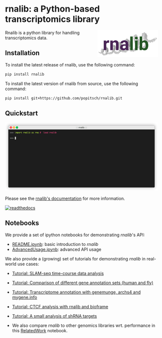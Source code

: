 # rnalib: a Python-based transcriptomics library
[<img alt="rnalib" src="docs/_static/rnalib_logo.png" align="right" width="200"/>](https://rnalib.readthedocs.io/en/latest/)


Rnalib is a python library for handling transcriptomics data.

## Installation

To install the latest release of rnalib, use the following command:

```bash
pip install rnalib
```

To install the latest version of rnalib from source, use the following command:

```bash
pip install git+https://github.com/popitsch/rnalib.git
```

## Quickstart
![API demo](docs/_static/screencasts/introduction.gif)

Please see the [rnalib's documentation](https://rnalib.readthedocs.io/en/latest/) for more information.

[<img alt="readthedocs" src="https://about.readthedocs.com/theme/img/logo-wordmark-dark.svg" width="300"/>](https://rnalib.readthedocs.io/en/latest/)

## Notebooks

We provide a set of ipython notebooks for demonstrating *rnalib*'s API:
* [README.ipynb](notebooks/README.ipynb): basic introduction to *rnalib*
* [AdvancedUsage.ipynb](notebooks/AdvancedUsage.ipynb): advanced API usage

We also provide a (growing) set of tutorials for demonstrating *rnalib* in real-world use cases:
* [Tutorial: SLAM-seq time-course data analysis](notebooks/Tutorial_SLAM-seq.ipynb)
* [Tutorial: Comparison of different gene annotation sets (human and fly)](notebooks/Tutorial_compare_annotation_sets.ipynb)
* [Tutorial: Transcriptome annotation with genemunge, archs4 and mygene.info](notebooks/Tutorial_transcriptome_annotation.ipynb)
* [Tutorial: CTCF analysis with rnalib and bioframe](notebooks/Tutorial_CTCF_analysis.ipynb)
* [Tutorial: A small analysis of shRNA targets](notebooks/Tutorial_shRNA_analysis.ipynb)

* We also compare *rnalib* to other genomics libraries wrt. performance in this [RelatedWork](notebooks/RelatedWork_performance.ipynb) notebook.
